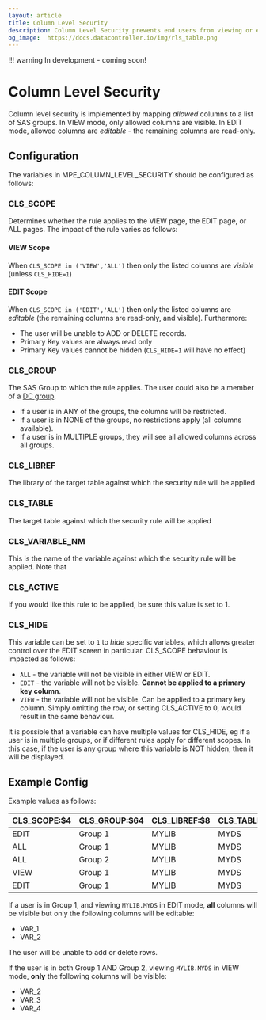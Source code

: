 ```yaml
---
layout: article
title: Column Level Security
description: Column Level Security prevents end users from viewing or editing specific columns in SAS according to their group membership.
og_image:  https://docs.datacontroller.io/img/rls_table.png
---
```


!!! warning
    In development - coming soon!

# Column Level Security

Column level security is implemented by mapping _allowed_ columns to a list of SAS groups. In VIEW mode, only allowed columns are visible.  In EDIT mode, allowed columns are _editable_ - the remaining columns are read-only.

## Configuration

The variables in MPE_COLUMN_LEVEL_SECURITY should be configured as follows:

### CLS_SCOPE
Determines whether the rule applies to the VIEW page, the EDIT page, or ALL pages.  The impact of the rule varies as follows:

#### VIEW Scope

When `CLS_SCOPE in ('VIEW','ALL')` then only the listed columns are _visible_ (unless `CLS_HIDE=1`)

#### EDIT Scope

When `CLS_SCOPE in ('EDIT','ALL')` then only the listed columns are _editable_ (the remaining columns are read-only, and visible).  Furthermore:

* The user will be unable to ADD or DELETE records.
* Primary Key values are always read only 
* Primary Key values cannot be hidden (`CLS_HIDE=1` will have no effect)


### CLS_GROUP
The SAS Group to which the rule applies.  The user could also be a member of a [DC group](/dcc-groups). 

 - If a user is in ANY of the groups, the columns will be restricted.  
 - If a user is in NONE of the groups, no restrictions apply (all columns available).
 - If a user is in MULTIPLE groups, they will see all allowed columns across all groups.

### CLS_LIBREF
The library of the target table against which the security rule will be applied

### CLS_TABLE
The target table against which the security rule will be applied

### CLS_VARIABLE_NM
This is the name of the variable against which the security rule will be applied.  Note that 

### CLS_ACTIVE
If you would like this rule to be applied, be sure this value is set to 1.

### CLS_HIDE
This variable can be set to `1` to _hide_ specific variables, which allows greater control over the EDIT screen in particular.  CLS_SCOPE behaviour is impacted as follows:

* `ALL` - the variable will not be visible in either VIEW or EDIT.
* `EDIT` - the variable will not be visible.  **Cannot be applied to a primary key column**.
* `VIEW` - the variable will not be visible.  Can be applied to a primary key column.  Simply omitting the row, or setting CLS_ACTIVE to 0, would result in the same behaviour.

It is possible that a variable can have multiple values for CLS_HIDE, eg if a user is in multiple groups, or if different rules apply for different scopes.  In this case, if the user is any group where this variable is NOT hidden, then it will be displayed.


## Example Config
Example values as follows:

|CLS_SCOPE:$4|CLS_GROUP:$64|CLS_LIBREF:$8| CLS_TABLE:$32|CLS_VARIABLE_NM:$32|CLS_ACTIVE:8.|CLS_HIDE:8.|
|---|---|---|---|---|---|---|
|EDIT|Group 1|MYLIB|MYDS|VAR_1|1||
|ALL|Group 1|MYLIB|MYDS|VAR_2|1||
|ALL|Group 2|MYLIB|MYDS|VAR_3|1||
|VIEW|Group 1|MYLIB|MYDS|VAR_4|1||
|EDIT|Group 1|MYLIB|MYDS|VAR_5|1|1|


If a user is in Group 1, and viewing `MYLIB.MYDS` in EDIT mode, **all** columns will be visible but only the following columns will be editable:

* VAR_1
* VAR_2

The user will be unable to add or delete rows.

If the user is in both Group 1 AND Group 2, viewing `MYLIB.MYDS` in VIEW mode, **only** the following columns will be visible:

* VAR_2
* VAR_3
* VAR_4

